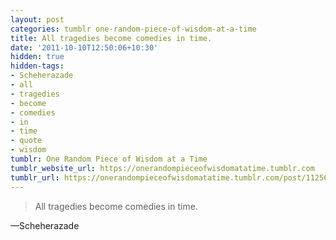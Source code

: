 ```yaml
---
layout: post
categories: tumblr one-random-piece-of-wisdom-at-a-time
title: All tragedies become comedies in time.
date: '2011-10-10T12:50:06+10:30'
hidden: true
hidden-tags:
- Scheherazade
- all
- tragedies
- become
- comedies
- in
- time
- quote
- wisdom
tumblr: One Random Piece of Wisdom at a Time
tumblr_website_url: https://onerandompieceofwisdomatatime.tumblr.com
tumblr_url: https://onerandompieceofwisdomatatime.tumblr.com/post/11256745457/all-tragedies-become-comedies-in-time
---
```

> All tragedies become comedies in time.

—Scheherazade
